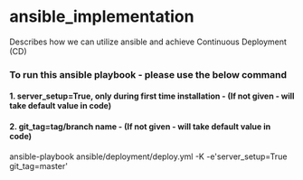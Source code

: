 # ansible_implementation
Describes how we can utilize ansible and achieve Continuous Deployment (CD)

### To run this ansible playbook - please use the below command
#### 1. server_setup=True, only during first time installation - (If not given - will take default value in code)
#### 2. git_tag=tag/branch name - (If not given - will take default value in code)
ansible-playbook ansible/deployment/deploy.yml -K -e'server_setup=True git_tag=master'

